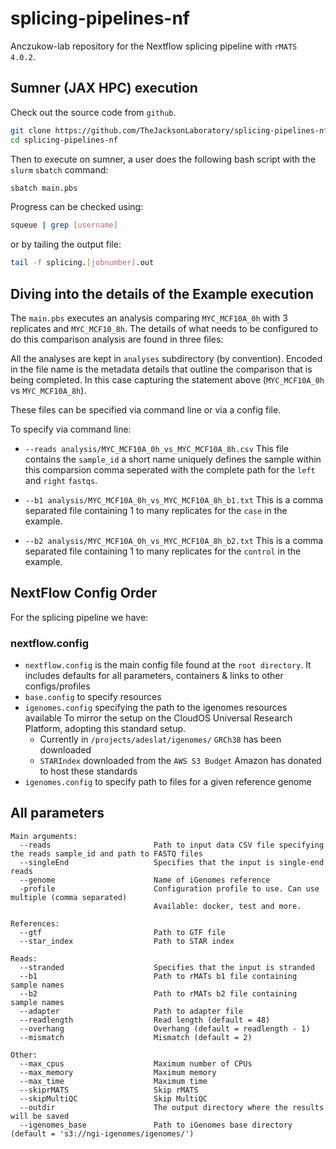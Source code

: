 # splicing-pipelines-nf
Anczukow-lab repository for the Nextflow splicing pipeline with `rMATS 4.0.2`.

## Sumner (JAX HPC) execution

Check out the source code from `github`.

```bash
git clone https://github.com/TheJacksonLaboratory/splicing-pipelines-nf.git
cd splicing-pipelines-nf
```

Then to execute on sumner, a user does the following bash script with the `slurm` `sbatch` command:

```bash
sbatch main.pbs
```
Progress can be checked using:

```bash
squeue | grep [username]
```
or by tailing the output file:

```bash
tail -f splicing.[jobnumber].out
```

## Diving into the details of the Example execution

The `main.pbs` executes an analysis comparing `MYC_MCF10A_0h` with 3 replicates and `MYC_MCF10_8h`.
The details of what needs to be configured to do this comparison analysis are found in three files:

All the analyses are kept in `analyses` subdirectory (by convention).   Encoded in the file name is the metadata details that outline the comparison that is being completed.  In this case capturing the statement above (`MYC_MCF10A_0h` vs `MYC_MCF10A_8h`).

These files can be specified via command line or via a config file.

To specify via command line:

* `--reads analysis/MYC_MCF10A_0h_vs_MYC_MCF10A_8h.csv`
    This file contains the `sample_id` a short name uniquely defines the sample within this comparsion
    comma seperated with the complete path for the `left` and `right` `fastqs`.   
    
* `--b1 analysis/MYC_MCF10A_0h_vs_MYC_MCF10A_8h_b1.txt`
    This is a comma separated file containing 1 to many replicates for the `case` in the example.
    
* `--b2 analysis/MYC_MCF10A_0h_vs_MYC_MCF10A_8h_b2.txt`
    This is a comma separated file containing 1 to many replicates for the `control` in the example.

## NextFlow Config Order

For the splicing pipeline we have:

### nextflow.config

* `nextflow.config` is the main config file found at the `root directory`. It includes defaults for all parameters, containers & links to other configs/profiles
* `base.config` to specify resources
* `igenomes.config` specifying the path to the igenomes resources available
    To mirror the setup on the CloudOS Universal Research Platform, adopting this standard setup.
    * Currently in `/projects/adeslat/igenomes/` `GRCh38` has been downloaded
    * `STARIndex` downloaded from the `AWS S3 Budget` Amazon has donated to host these standards
* `igenomes.config` to specify path to files for a given reference genome

## All parameters
```
Main arguments:
  --reads                       Path to input data CSV file specifying the reads sample_id and path to FASTQ files
  --singleEnd                   Specifies that the input is single-end reads
  --genome                      Name of iGenomes reference
  -profile                      Configuration profile to use. Can use multiple (comma separated)
                                Available: docker, test and more.

References:
  --gtf                         Path to GTF file
  --star_index                  Path to STAR index

Reads:
  --stranded                    Specifies that the input is stranded
  --b1                          Path to rMATs b1 file containing sample names
  --b2                          Path to rMATs b2 file containing sample names
  --adapter                     Path to adapter file
  --readlength                  Read length (default = 48)
  --overhang                    Overhang (default = readlength - 1)
  --mismatch                    Mismatch (default = 2)

Other:
  --max_cpus                    Maximum number of CPUs
  --max_memory                  Maximum memory
  --max_time                    Maximum time
  --skiprMATS                   Skip rMATS
  --skipMultiQC                 Skip MultiQC
  --outdir                      The output directory where the results will be saved
  --igenomes_base               Path to iGenomes base directory (default = 's3://ngi-igenomes/igenomes/')
```
